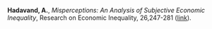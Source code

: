 **Hadavand, A.**, _Misperceptions: An Analysis of Subjective Economic Inequality_, Research on Economic Inequality, 26,247-281 ([link](https://www.emeraldinsight.com/doi/abs/10.1108/S1049-258520180000026011)).
